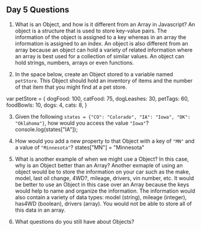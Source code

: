 ## Day 5 Questions

1. What is an Object, and how is it different from an Array in Javascript?
An object is a structure that is used to store key-value pairs. The information of the object is assigned to a key whereas in an array the information is assigned to an index. An object is also different from an array because an object can hold a variety of related information where an array is best used for a collection of similar values. An object can hold strings, numbers, arrays or even functions. 

2. In the space below, create an Object stored to a variable named `petStore`.  This Object should hold an inventory of items and the number of that item that you might find at a pet store.

var petStore = {
  dogFood: 100,
  catFood: 75,
  dogLeashes: 30,
  petTags: 60,
  foodBowls: 10,
  dogs: 4,
  cats: 8,
}

3. Given the following `states = {"CO": "Colorado", "IA": "Iowa", "OK": "Oklahoma"}`, how would you access the value `"Iowa"`?
console.log(states["IA"]);

4. How would you add a new property to that Object with a key of `"MN"` and a value of `"Minnesota"`?
states["MN"] = "Minnesota"

5. What is another example of when we might use a Object?  In this case, why is an Object better than an Array?
Another exmaple of using an object would be to store the information on your car such as the make, model, last oil change, 4WD?, mileage, drivers, vin number, etc. It would be better to use an Object in this case over an Array because the keys would help to name and organize the information. The information would also contain a variety of data types: model (string), mileage (integer), has4WD (boolean), drivers (array). You would not be able to store all of this data in an array.


6. What questions do you still have about Objects?
